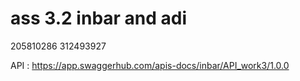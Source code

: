 # ass 3.2 inbar and adi
205810286
312493927

API : https://app.swaggerhub.com/apis-docs/inbar/API_work3/1.0.0
